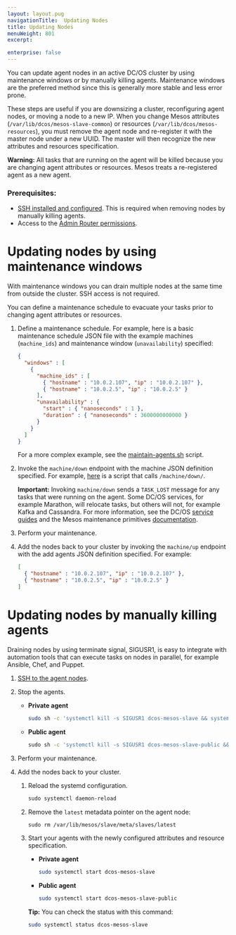 ```yaml
---
layout: layout.pug
navigationTitle:  Updating Nodes
title: Updating Nodes
menuWeight: 801
excerpt:

enterprise: false
---
```


<!-- This source repo for this topic is https://github.com/dcos/dcos-docs -->


You can update agent nodes in an active DC/OS cluster by using maintenance windows or by manually killing agents. Maintenance windows are the preferred method since this is generally more stable and less error prone.

These steps are useful if you are downsizing a cluster, reconfiguring agent nodes, or moving a node to a new IP. When you change Mesos attributes (`⁠⁠⁠⁠/var/lib/dcos/mesos-slave-common`⁠⁠⁠⁠) or resources (⁠⁠⁠⁠`/var/lib/dcos/mesos-resources`⁠⁠⁠⁠), you must remove the agent node and re-register it with the master node under a new UUID. The master will then recognize the new attributes and resources specification.

**Warning:** ⁠⁠⁠All tasks that are running on the agent will be killed because you are changing agent attributes or resources. Mesos treats a re-registered agent as a new agent.

### Prerequisites:

*   [SSH installed and configured](/1.11/administering-clusters/sshcluster/). This is required when removing nodes by manually killing agents.
*   Access to the [Admin Router permissions](/1.11/overview/architecture/components/#admin-router).

# Updating nodes by using maintenance windows
With maintenance windows you can drain multiple nodes at the same time from outside the cluster. SSH access is not required.

You can define a maintenance schedule to evacuate your tasks prior to changing agent attributes or resources. 

1.  Define a maintenance schedule. For example, here is a basic maintenance schedule JSON file with the example machines  (`machine_ids`) and maintenance window (`unavailability`) specified:
    
    ```json
    {
      "windows" : [
        {
          "machine_ids" : [
            { "hostname" : "10.0.2.107", "ip" : "10.0.2.107" },
            { "hostname" : "10.0.2.5", "ip" : "10.0.2.5" }
          ],
          "unavailability" : {
            "start" : { "nanoseconds" : 1 },
            "duration" : { "nanoseconds" : 3600000000000 }
          }
        }
      ]
    }
    ```
    
    For a more complex example, see the [maintain-agents.sh](https://github.com/vishnu2kmohan/dcos-toolbox/blob/master/mesos/maintain-agents.sh) script.
 
1.  Invoke the `⁠⁠⁠⁠machine/down` endpoint with the machine JSON definition specified. For example, [here](https://github.com/vishnu2kmohan/dcos-toolbox/blob/master/mesos/down-agents.sh) is a script that calls `/machine/down/`. 

    **Important:** Invoking `machine/down` sends a `⁠⁠⁠⁠TASK_LOST`⁠⁠⁠⁠ message for any tasks that were running on the agent. Some DC/OS services, for example Marathon, will relocate tasks, but others will not, for example Kafka and Cassandra. For more information, see the DC/OS [service guides](/service-docs/) and the Mesos maintenance primitives [documentation](https://mesos.apache.org/documentation/latest/maintenance/).
    
1.  Perform your maintenance.
1.  Add the nodes back to your cluster by invoking the `⁠⁠⁠⁠machine/up` endpoint with the add agents JSON definition specified. For example:

    ```json
    [
      { "hostname" : "10.0.2.107", "ip" : "10.0.2.107" },
      { "hostname" : "10.0.2.5", "ip" : "10.0.2.5" }
    ]
    ```

# Updating nodes by manually killing agents
Draining nodes by using terminate signal, SIGUSR1, is easy to integrate with automation tools that can execute tasks on nodes in parallel, for example Ansible, Chef, and Puppet. 

1.  [SSH to the agent nodes](/1.11/administering-clusters/sshcluster/).
1.  Stop the agents.

    -  **Private agent**
    
       ```bash
       sudo sh -c 'systemctl kill -s SIGUSR1 dcos-mesos-slave && systemctl stop dcos-mesos-slave'
       ```
    -  **Public agent**
    
       ```bash
       ⁠⁠⁠⁠sudo sh -c 'systemctl kill -s SIGUSR1 dcos-mesos-slave-public && systemctl stop dcos-mesos-slave-public'
       ```

1.  Perform your maintenance.
1.  Add the nodes back to your cluster.
    1.  Reload the systemd configuration.
    
        ```bash
        ﻿⁠⁠sudo systemctl daemon-reload
        ```
        
    1.  Remove the `latest` metadata pointer on the agent node:
    
        ```bash
        ⁠⁠⁠⁠sudo rm /var/lib/mesos/slave/meta/slaves/latest
        ```
        
    1.  Start your agents with the newly configured attributes and resource specification⁠⁠.
    
        -  **Private agent**
        
            ```bash
            sudo systemctl start dcos-mesos-slave
            ```
        -  **Public agent**
        
            ```bash
            sudo systemctl start dcos-mesos-slave-public
            ```
            
        **Tip:** You can check the status with this command:
        
        ```bash
        sudo systemctl status dcos-mesos-slave
        ```
